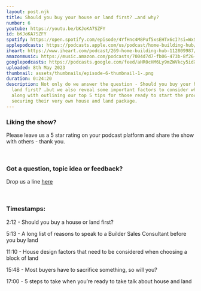 ```yaml
---
layout: post.njk
title: Should you buy your house or land first? …and why?
number: 6
youtube: https://youtu.be/bKJoKA7SZFY
id: bKJoKA7SZFY
spotify: https://open.spotify.com/episode/4YfHnc4M8Puf5xsEHTx6cI?si=WxSeB3JxTfeapJvxVEn7YQ
applepodcasts: https://podcasts.apple.com/us/podcast/home-building-hub/id1681936589
iheart: https://www.iheart.com/podcast/269-home-building-hub-112809987/
amazonmusic: https://music.amazon.com/podcasts/7004d7d7-fb06-473b-8f26-8ce9992cac11/episodes/931d6e94-9c0e-4c55-bfc9-8e3ed30a77e3/home-building-hub-ep-6-should-you-buy-your-house-or-land-first-%E2%80%A6and-why
googlepodcasts: https://podcasts.google.com/feed/aHR0cHM6Ly9mZWVkcy5idXp6c3Byb3V0LmNvbS8yMTM5MTU1LnJzcw==
uploaded: 8th May 2023
thumbnail: assets/thumbnails/episode-6-thumbnail-1-.png
duration: 0:24:20
description: Not only do we answer the question - Should you buy your house or
  land first? …but we also reveal some important factors to consider when buying
  along with outlining our top 5 tips for those ready to start the process of
  securing their very own house and land package.
---
```

### Liking the show?

Please leave us a 5 star rating on your podcast platform and share the show with others - thank you.

<br>

### Got a question, topic idea or feedback?

Drop us a line <a href="/contact" id="contact-us" target="_blank">here</a>

<br>

### Timestamps:

2:12 - Should you buy a house or land first?

5:13 - A long list of reasons to speak to a Builder Sales Consultant before you buy land

11:10 - House design factors that need to be considered when choosing a block of land

15:48 - Most buyers have to sacrifice something, so will you?

17:00 - 5 steps to take when you’re ready to take talk about house and land